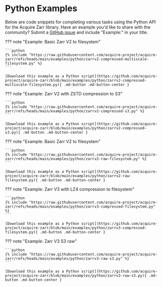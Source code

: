 # Python Examples

Below are code snippets for completing various tasks using the Python API for the Acquire Zarr library.
Have an example you'd like to share with the community? Submit a
[GitHub issue](https://github.com/chanzuckerberg/cryoet-data-portal/issues) and include "Example:" in your title.

??? note "Example: Basic Zarr V2 to filesystem"

    ```python
    {% include "https://raw.githubusercontent.com/acquire-project/acquire-zarr/refs/heads/main/examples/python/zarrv2-compressed-multiscale-filesystem.py" %}
    ```

    [Download this example as a Python script](https://github.com/acquire-project/acquire-zarr/blob/main/examples/python/zarrv2-compressed-multiscale-filesystem.py){ .md-button .md-button-center }

??? note "Example: Zarr V2 with ZSTD compression to S3"

    ```python
    {% include "https://raw.githubusercontent.com/acquire-project/acquire-zarr/refs/heads/main/examples/python/zarrv2-compressed-s3.py" %}
    ```

    [Download this example as a Python script](https://github.com/acquire-project/acquire-zarr/blob/main/examples/python/zarrv2-compressed-s3.py){ .md-button .md-button-center }

??? note "Example: Basic Zarr V2 to filesystem"

    ```python
    {% include "https://raw.githubusercontent.com/acquire-project/acquire-zarr/refs/heads/main/examples/python/zarrv2-raw-filesystem.py" %}
    ```

    [Download this example as a Python script](https://github.com/acquire-project/acquire-zarr/blob/main/examples/python/zarrv2-raw-filesystem.py){ .md-button .md-button-center }

??? note "Example: Zarr V3 with LZ4 compression to filesystem"

    ```python
    {% include "https://raw.githubusercontent.com/acquire-project/acquire-zarr/refs/heads/main/examples/python/zarrv3-compressed-filesystem.py" %}
    ```

    [Download this example as a Python script](https://github.com/acquire-project/acquire-zarr/blob/main/examples/python/zarrv3-compressed-filesystem.py){ .md-button .md-button-center }

??? note "Example: Zarr V3 S3 raw"

    ```python
    {% include "https://raw.githubusercontent.com/acquire-project/acquire-zarr/refs/heads/main/examples/python/zarrv3-raw-s3.py" %}
    ```

    [Download this example as a Python script](https://github.com/acquire-project/acquire-zarr/blob/main/examples/python/zarrv3-raw-s3.py){ .md-button .md-button-center }
